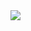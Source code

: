 <div>
		<img src="https://github-readme-stats.vercel.app/api/top-langs/?username=Rubrik25&theme=dark&hide_border=true">
</div>
